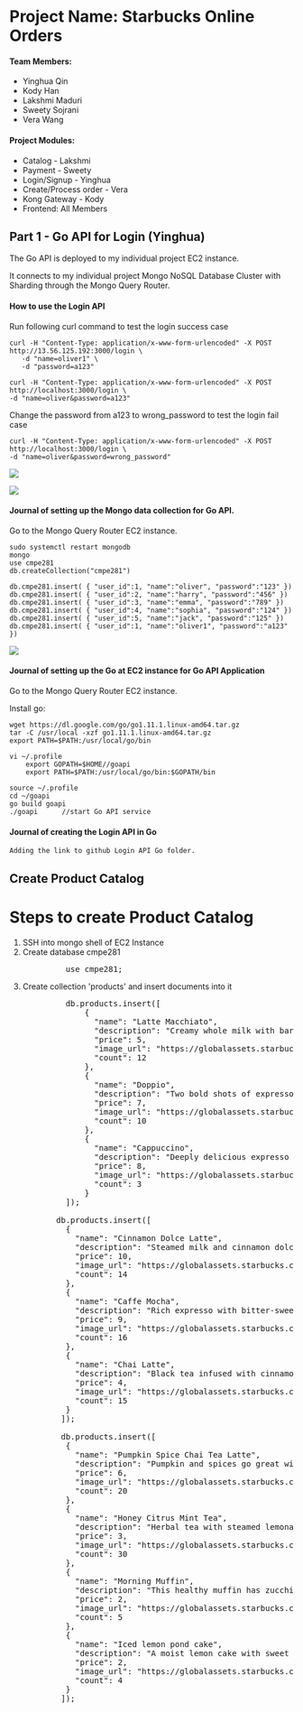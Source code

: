 # Project Name: Starbucks Online Orders

#### Team Members:

- Yinghua Qin
- Kody Han
- Lakshmi Maduri
- Sweety Sojrani
- Vera Wang

#### Project Modules:

- Catalog - Lakshmi
- Payment - Sweety
- Login/Signup - Yinghua
- Create/Process order - Vera
- Kong Gateway - Kody
- Frontend: All Members


## Part 1 - Go API for Login (Yinghua)

The Go API  is deployed to my individual project EC2 instance.

It connects to my individual project Mongo NoSQL Database Cluster with Sharding through the Mongo Query Router. 

#### How to use the Login API

Run following curl command to test the login success case

    curl -H "Content-Type: application/x-www-form-urlencoded" -X POST http://13.56.125.192:3000/login \
       -d "name=oliver1" \
       -d "password=a123"
    
    curl -H "Content-Type: application/x-www-form-urlencoded" -X POST http://localhost:3000/login \
    -d "name=oliver&password=a123"

Change the password from a123 to wrong_password to test the login fail case

    curl -H "Content-Type: application/x-www-form-urlencoded" -X POST http://localhost:3000/login \
    -d "name=oliver&password=wrong_password"

![](https://github.com/nguyensjsu/fa18-281-sky/blob/master/GoLoginAPI/TestingCURL.jpg)	

![](https://github.com/nguyensjsu/fa18-281-sky/blob/master/GoLoginAPI/GoLogsDuringLogin.jpg.jpg)		

#### Journal of setting up the Mongo data collection for Go API.

Go to the Mongo Query Router EC2 instance.

    sudo systemctl restart mongodb
    mongo
    use cmpe281
    db.createCollection("cmpe281")
    
    db.cmpe281.insert( { "user_id":1, "name":"oliver", "password":"123" })
    db.cmpe281.insert( { "user_id":2, "name":"harry", "password":"456" })
    db.cmpe281.insert( { "user_id":3, "name":"emma", "password":"789" })
    db.cmpe281.insert( { "user_id":4, "name":"sophia", "password":"124" })
    db.cmpe281.insert( { "user_id":5, "name":"jack", "password":"125" })
    db.cmpe281.insert( { "user_id":1, "name":"oliver1", "password":"a123" })

![](https://github.com/nguyensjsu/fa18-281-sky/blob/master/GoLoginAPI/CreateDataCollection.jpg)		

#### Journal of setting up the Go at EC2 instance for Go API Application

Go to the Mongo Query Router EC2 instance.

Install go:

    wget https://dl.google.com/go/go1.11.1.linux-amd64.tar.gz 
    tar -C /usr/local -xzf go1.11.1.linux-amd64.tar.gz
    export PATH=$PATH:/usr/local/go/bin
    
    vi ~/.profile
    	export GOPATH=$HOME//goapi
    	export PATH=$PATH:/usr/local/go/bin:$GOPATH/bin
    
    source ~/.profile
    cd ~/goapi
    go build goapi
    ./goapi      //start Go API service

#### Journal of creating the Login API in Go

    Adding the link to github Login API Go folder. 






## Create Product Catalog 

# Steps to create Product Catalog 
1. SSH into mongo shell of EC2 Instance
2. Create database cmpe281
   <pre>
            use cmpe281;
   </pre>
3. Create collection 'products' and insert documents into it
   <pre>
            db.products.insert([
                {
                  "name": "Latte Macchiato",
                  "description": "Creamy whole milk with barista",
                  "price": 5,
                  "image_url": "https://globalassets.starbucks.com/assets/fb9eda922982444ea9871de8cbd29b67.jpg",
                  "count": 12
                },
                {
                  "name": "Doppio",
                  "description": "Two bold shots of expresso with cream",
                  "price": 7,
                  "image_url": "https://globalassets.starbucks.com/assets/d01fdcb3707c4c98ac575e89f3293b38.jpg",
                  "count": 10
                },
                {
                  "name": "Cappuccino",
                  "description": "Deeply delicious expresso with a light airy foam",
                  "price": 8,
                  "image_url": "https://globalassets.starbucks.com/assets/2237ef1d9dab486695b8e6269d41ab0a.jpg",
                  "count": 3
                }
            ]);
          
          db.products.insert([
            {
              "name": "Cinnamon Dolce Latte",
              "description": "Steamed milk and cinnamon dolce syrup added to classic expresso",
              "price": 10,
              "image_url": "https://globalassets.starbucks.com/assets/79883bdbd5634757a5ae1c8126f75451.jpg",
              "count": 14
            },
            {
              "name": "Caffe Mocha",
              "description": "Rich expresso with bitter-sweet mocha and steamed milk",
              "price": 9,
              "image_url": "https://globalassets.starbucks.com/assets/bc15a5ca9d744b66bda07254f2f50013.jpg",
              "count": 16
            },
            {
              "name": "Chai Latte",
              "description": "Black tea infused with cinnamon and clove with steamed milk and light foam",
              "price": 4,
              "image_url": "https://globalassets.starbucks.com/assets/f344c66e8de74a4faf5c65f4060cf1f7.jpg",
              "count": 15
            }
           ]);
           
           db.products.insert([
            {
              "name": "Pumpkin Spice Chai Tea Latte",
              "description": "Pumpkin and spices go great with steamed milk and light foam",
              "price": 6,
              "image_url": "https://globalassets.starbucks.com/assets/727b21c60eec40208098cb94903ebca0.jpg",
              "count": 20
            },
            {
              "name": "Honey Citrus Mint Tea",
              "description": "Herbal tea with steamed lemonade and a touch of honey is perfect for the cold weather!",
              "price": 3,
              "image_url": "https://globalassets.starbucks.com/assets/4bffd5c29ee644a5b810610c322f741a.jpg",
              "count": 30
            },
            {
              "name": "Morning Muffin",
              "description": "This healthy muffin has zucchini, carrots, crunchy nuts and a dash of cane sugar",
              "price": 2,
              "image_url": "https://globalassets.starbucks.com/assets/3f3ff719711d45b2993903a7a8d1549d.jpg",
              "count": 5
            },
            {
              "name": "Iced lemon pond cake",
              "description": "A moist lemon cake with sweet icing",
              "price": 2,
              "image_url": "https://globalassets.starbucks.com/assets/12014fa89261475798a3c3b7dcc54552.jpg",
              "count": 4
            }
           ]);

   </pre>

